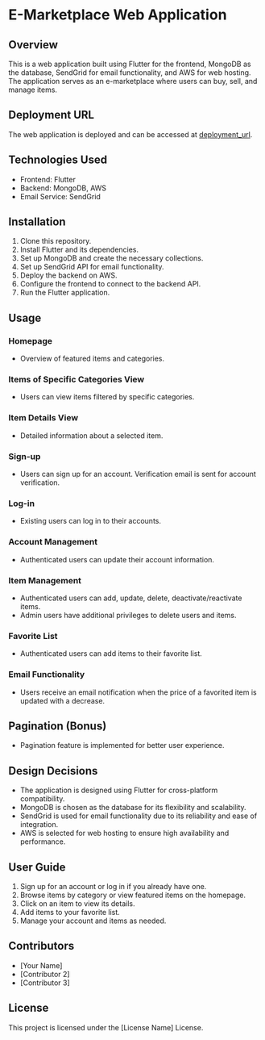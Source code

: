 # E-Marketplace Web Application

## Overview
This is a web application built using Flutter for the frontend, MongoDB as the database, SendGrid for email functionality, and AWS for web hosting. The application serves as an e-marketplace where users can buy, sell, and manage items.

## Deployment URL
The web application is deployed and can be accessed at [deployment_url](deployment_url).

## Technologies Used
- Frontend: Flutter
- Backend: MongoDB, AWS
- Email Service: SendGrid

## Installation
1. Clone this repository.
2. Install Flutter and its dependencies.
3. Set up MongoDB and create the necessary collections.
4. Set up SendGrid API for email functionality.
5. Deploy the backend on AWS.
6. Configure the frontend to connect to the backend API.
7. Run the Flutter application.

## Usage
### Homepage
- Overview of featured items and categories.

### Items of Specific Categories View
- Users can view items filtered by specific categories.

### Item Details View
- Detailed information about a selected item.

### Sign-up
- Users can sign up for an account. Verification email is sent for account verification.

### Log-in
- Existing users can log in to their accounts.

### Account Management
- Authenticated users can update their account information.

### Item Management
- Authenticated users can add, update, delete, deactivate/reactivate items.
- Admin users have additional privileges to delete users and items.

### Favorite List
- Authenticated users can add items to their favorite list.

### Email Functionality
- Users receive an email notification when the price of a favorited item is updated with a decrease.

## Pagination (Bonus)
- Pagination feature is implemented for better user experience.

## Design Decisions
- The application is designed using Flutter for cross-platform compatibility.
- MongoDB is chosen as the database for its flexibility and scalability.
- SendGrid is used for email functionality due to its reliability and ease of integration.
- AWS is selected for web hosting to ensure high availability and performance.

## User Guide
1. Sign up for an account or log in if you already have one.
2. Browse items by category or view featured items on the homepage.
3. Click on an item to view its details.
4. Add items to your favorite list.
5. Manage your account and items as needed.

## Contributors
- [Your Name]
- [Contributor 2]
- [Contributor 3]

## License
This project is licensed under the [License Name] License.

